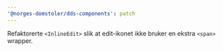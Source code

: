 ```yaml
---
'@norges-domstoler/dds-components': patch
---
```


Refaktorerte `<InlineEdit>` slik at edit-ikonet ikke bruker en ekstra `<span>` wrapper.
